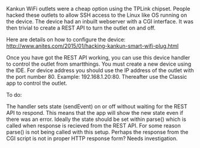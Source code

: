 Kankun WiFi outlets were a cheap option using the TPLink chipset. People hacked these outlets to allow SSH access to the Linux like OS
running on the device. The device had an inbuilt webserver with a CGI interface. It was then trivial to create a REST API to turn the outlet on and off.

Here are details on how to configure the device:
http://www.anites.com/2015/01/hacking-kankun-smart-wifi-plug.html

Once you have got the REST API working, you can use this device handler to control the outlet from smartthings. You must create a
new device using the IDE. For device address you should use the IP address of the outlet with the port number 80. Example: 192.168.1.20:80.
Thereafter use the Classic app to control the outlet.

To do:

The handler sets state (sendEvent) on or off without waiting for the REST API to respond. This means that the app will show the new
state even if there was an error. Ideally the state should be set within parse() which is called when response is recieved from the REST API. For some reason parse() is not being called with this setup. Perhaps the response from the CGI script is not in proper HTTP response form? Needs investigation.
